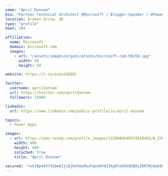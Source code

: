 ```yaml
---
name: "April Dunnam"
bio: "Partner Technical Architect @Microsoft | Blogger-Speaker | #PowerApps, #PowerAutomate, #Office365, #SharePoint | #WIT | #Karaoke Queen"
location: Broken Arrow, OK
type: "profile"
heat: 104

affiliation:
  name: Microsoft
  domain: microsoft.com
  images:
    - url: "/assets/images/organizations/microsoft.com-50x50.jpg"
      width: 50
      height: 50

website: https://t.co/enJuiGEQZc

twitter:
  username: aprildunnam
  url: https://twitter.com/aprildunnam
  followers: 15066

linkedin:
  url: https://www.linkedin.com/public-profile/in/april-dunnam

topics:
  - Power Apps

images:
  - url: https://pbs.twimg.com/profile_images/1326986540329918465/W_IJ6Ih2_400x400.jpg
    width: 400
    height: 400
    isCached: true
    title: "April Dunnam"

secured: "+okJBp4XV74I0e0IjLBjbnh6oRkxFqsXHYd3IKg9teVOVdSBAjZRKTNj6wU85UAaMs8vfaLQYfMXRRIWjr6u9myzY32Cd8QSpzx+nMUBztkhiKwp6uj5J5XRldXv8SEIFwxq+yVYhyRMNuu8AF38veXVIiqYkPG22xvVpgJ6ZqnfuxcRUmavzFwsFZNF+kQ5g3+2M9XMGbrkrkMRWxmzCMjRuEtziXOtkPeVNszwtpOBgsNRo5ITHJ94txw5L1cIEEBtu6w4AP7+4oqdEaEVP5y95mjIDJCPcwdYBDWPXmqnx60HqujdBTq22D5S2hLqOBl7tPm77sezG6o1E68RoewFLT1B8E+Qex1PffkcO9dC3rWrINr3nsRdOT7FcHVTLS78Shyg6BYozNu4QDRWPCK2ViRkrGXoJZulFfdQN30=;MOItLG6xDMvR1QIUcJy3Iw=="
---
```


